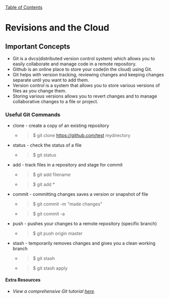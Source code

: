 [Table of Contents](https://peterjast.github.io/reading-notes/)

# **Revisions and the Cloud**

## Important Concepts

* Git is a dvcs(distributed version control system) which allows you to easily collaborate and manage code in a remote repository.
* Github is an online place to store your code(in the cloud) using Git.
* Git helps with version tracking, reviewing changes and keeping changes separate until you want to add them.
* Version control is a system that allows you to store various versions of files as you change them.
* Storing various versions allows you to revert changes and to manage collaborative changes to a file or project.

### Useful Git Commands

* clone - create a copy of an existing repository 
  * > $ git clone https://github.com/test mydirectory 
* status - check the status of a file
  * > $ git status
* add - track files in a repository and stage for commit
  * > $ git add filename  
  * > $ git add * 
* commit - committing changes saves a version or snapshot of file 
  * > $ git commit -m "made changes"
  * > $ git commit -a
* push - pushes your changes to a remote repository (specific branch)
  * > $ git push origin master 
* stash - temporarily removes changes and gives you a clean working branch
  * > $ git stash
  * > $ git stash apply 
  
  
#### Extra Resources

* *View a comprehensive Git tutorial [here](https://blog.udemy.com/git-tutorial-a-comprehensive-guide/#2).*
